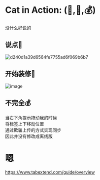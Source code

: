 # Cat in Action: (🤖,🌊,💰)
没什么好说的  

## 说点🤖
![d240d1a39d6564fe7755ad6f069b6b7](https://user-images.githubusercontent.com/43199306/227775907-3f268dce-2425-48c3-bf32-ae41ec2f1d6b.jpg)

## 开始装修🌊

![image](https://user-images.githubusercontent.com/43199306/227776254-0a596d8b-771e-4861-b97b-eed2a921face.png)

## 不完全💰
当右下角提示拖动我的时候   
将标签上下移动位置  
通过欺骗上传的方式实现同步    
因此并没有修改成离线版


# 嗯
https://www.tabextend.com/guide/overview
